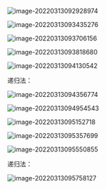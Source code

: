 ![image-20220313092928974](C:\Users\Administrator\AppData\Roaming\Typora\typora-user-images\image-20220313092928974.png)



![image-20220313093435276](C:\Users\Administrator\AppData\Roaming\Typora\typora-user-images\image-20220313093435276.png)



![image-20220313093706156](C:\Users\Administrator\AppData\Roaming\Typora\typora-user-images\image-20220313093706156.png)



![image-20220313093818680](C:\Users\Administrator\AppData\Roaming\Typora\typora-user-images\image-20220313093818680.png)



![image-20220313094130542](C:\Users\Administrator\AppData\Roaming\Typora\typora-user-images\image-20220313094130542.png)





递归法：

![image-20220313094356774](C:\Users\Administrator\AppData\Roaming\Typora\typora-user-images\image-20220313094356774.png)



![image-20220313094954543](C:\Users\Administrator\AppData\Roaming\Typora\typora-user-images\image-20220313094954543.png)



![image-20220313095152718](C:\Users\Administrator\AppData\Roaming\Typora\typora-user-images\image-20220313095152718.png)



![image-20220313095357699](C:\Users\Administrator\AppData\Roaming\Typora\typora-user-images\image-20220313095357699.png)



![image-20220313095550855](C:\Users\Administrator\AppData\Roaming\Typora\typora-user-images\image-20220313095550855.png)





递归法：

![image-20220313095758127](C:\Users\Administrator\AppData\Roaming\Typora\typora-user-images\image-20220313095758127.png)



